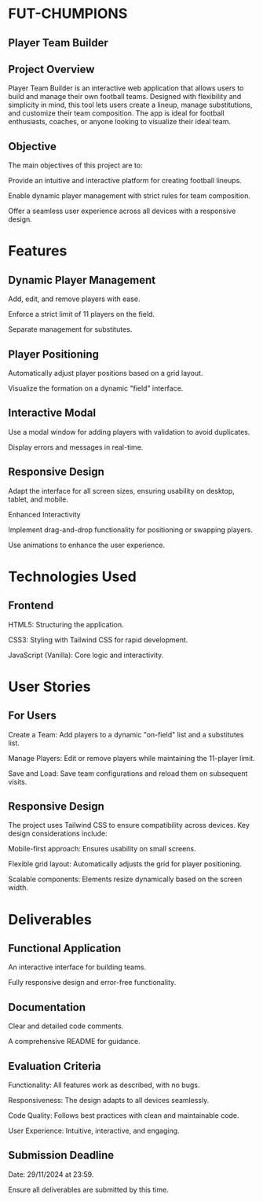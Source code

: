 # FUT-CHUMPIONS
## Player Team Builder
## Project Overview

Player Team Builder is an interactive web application that allows users to build and manage their own football teams. Designed with flexibility and simplicity in mind, this tool lets users create a lineup, manage substitutions, and customize their team composition. The app is ideal for football enthusiasts, coaches, or anyone looking to visualize their ideal team.

## Objective
The main objectives of this project are to:

Provide an intuitive and interactive platform for creating football lineups.

Enable dynamic player management with strict rules for team composition.

Offer a seamless user experience across all devices with a responsive design.

# Features
## Dynamic Player Management

Add, edit, and remove players with ease.

Enforce a strict limit of 11 players on the field.

Separate management for substitutes.

## Player Positioning

Automatically adjust player positions based on a grid layout.

Visualize the formation on a dynamic "field" interface.

## Interactive Modal

Use a modal window for adding players with validation to avoid duplicates.

Display errors and messages in real-time.

## Responsive Design

Adapt the interface for all screen sizes, ensuring usability on desktop, tablet, and mobile.

Enhanced Interactivity

Implement drag-and-drop functionality for positioning or swapping players.

Use animations to enhance the user experience.

# Technologies Used
## Frontend

HTML5: Structuring the application.

CSS3: Styling with Tailwind CSS for rapid development.

JavaScript (Vanilla): Core logic and interactivity.


# User Stories

## For Users

Create a Team: Add players to a dynamic "on-field" list and a substitutes list.

Manage Players: Edit or remove players while maintaining the 11-player limit.

Save and Load: Save team configurations and reload them on subsequent visits.

## Responsive Design

The project uses Tailwind CSS to ensure compatibility across devices. Key design considerations include:

Mobile-first approach: Ensures usability on small screens.

Flexible grid layout: Automatically adjusts the grid for player positioning.

Scalable components: Elements resize dynamically based on the screen width.

# Deliverables

## Functional Application

An interactive interface for building teams.

Fully responsive design and error-free functionality.

## Documentation

Clear and detailed code comments.

A comprehensive README for guidance.

## Evaluation Criteria
Functionality: All features work as described, with no bugs.

Responsiveness: The design adapts to all devices seamlessly.

Code Quality: Follows best practices with clean and maintainable code.

User Experience: Intuitive, interactive, and engaging.

## Submission Deadline
Date: 29/11/2024 at 23:59.

Ensure all deliverables are submitted by this time.
